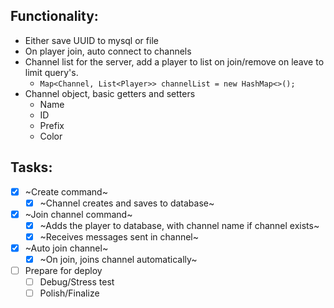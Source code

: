 ## Functionality:
- Either save UUID to mysql or file
- On player join, auto connect to channels
- Channel list for the server, add a player to list on join/remove on leave to limit query's.
    - ``` Map<Channel, List<Player>> channelList = new HashMap<>(); ```
- Channel object, basic getters and setters
    - Name
    - ID
    - Prefix
    - Color

## Tasks:
- [x] ~Create command~
    - [X] ~Channel creates and saves to database~
- [X] ~Join channel command~
    - [X] ~Adds the player to database, with channel name if channel exists~
    - [X] ~Receives messages sent in channel~
- [X] ~Auto join channel~
    - [X] ~On join, joins channel automatically~
- [ ] Prepare for deploy
    - [ ] Debug/Stress test
    - [ ] Polish/Finalize
